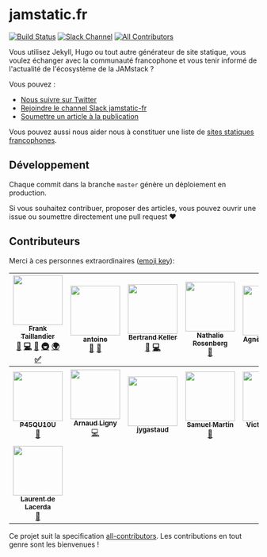 # jamstatic.fr

[![Build Status](https://travis-ci.org/jamstatic/jamstatic-fr.svg?branch=source)](https://travis-ci.org/jamstatic/jamstatic-fr)
[![Slack Channel](https://jamstatic.herokuapp.com/badge.svg)](https://jamstatic.herokuapp.com)
[![All Contributors](https://img.shields.io/badge/all_contributors-15-orange.svg?style=flat-square)](#contributors)


Vous utilisez Jekyll, Hugo ou tout autre générateur de site statique, vous
voulez échanger avec la communauté francophone et vous tenir informé de
l'actualité de l'écosystème de la JAMstack ?

Vous pouvez :

* [Nous suivre sur Twitter](https://twitter.com/jamstatic_fr)
* [Rejoindre le channel Slack jamstatic-fr](https://jamstatic.herokuapp.com/)
* [Soumettre un article à la  publication](https://github.com/jamstatic/jamstatic-fr/projects/1)

Vous pouvez aussi nous aider nous à constituer une liste de [sites statiques francophones](https://github.com/jamstatic/jamstatic-fr/wiki/Sources-des-sites-francophones).

## Développement

Chaque commit dans la branche `master` génère un déploiement en production.

Si vous souhaitez contribuer, proposer des articles, vous pouvez ouvrir une
issue ou soumettre directement une pull request :heart:

## Contributeurs

Merci à ces personnes extraordinaires ([emoji key](https://github.com/kentcdodds/all-contributors#emoji-key)):

<!-- ALL-CONTRIBUTORS-LIST:START - Do not remove or modify this section -->
<!-- prettier-ignore -->
| [<img src="https://avatars3.githubusercontent.com/u/103008?v=4" width="100px;"/><br /><sub><b>Frank Taillandier</b></sub>](https://frank.taillandier.me)<br />[📝](#blog-DirtyF "Blogposts") [💻](https://github.com/jamstatic/jamstatic-fr/commits?author=DirtyF "Code") [🎨](#design-DirtyF "Design") [🚇](#infra-DirtyF "Infrastructure (Hosting, Build-Tools, etc)") [🌍](#translation-DirtyF "Translation") [✅](#tutorial-DirtyF "Tutorials") | [<img src="https://avatars2.githubusercontent.com/u/6869488?v=4" width="100px;"/><br /><sub><b>antoine</b></sub>](https://www.quaternum.net)<br />[📝](#blog-antoinentl "Blogposts") [👀](#review-antoinentl "Reviewed Pull Requests") | [<img src="https://avatars2.githubusercontent.com/u/1500301?v=4" width="100px;"/><br /><sub><b>Bertrand Keller</b></sub>](http://bertrandkeller.info)<br />[📝](#blog-bertrandkeller "Blogposts") [💻](https://github.com/jamstatic/jamstatic-fr/commits?author=bertrandkeller "Code") | [<img src="https://avatars0.githubusercontent.com/u/2006947?v=4" width="100px;"/><br /><sub><b>Nathalie Rosenberg</b></sub>](https://github.com/Natouille)<br />[👀](#review-Natouille "Reviewed Pull Requests") | [<img src="https://avatars0.githubusercontent.com/u/1035145?v=4" width="100px;"/><br /><sub><b>Agnès Haasser</b></sub>](https://tut-tuuut.github.io)<br />[👀](#review-tut-tuuut "Reviewed Pull Requests") | [<img src="https://avatars0.githubusercontent.com/u/284742?v=4" width="100px;"/><br /><sub><b>Boris SCHAPIRA</b></sub>](https://borisschapira.com)<br />[👀](#review-borisschapira "Reviewed Pull Requests") | [<img src="https://avatars2.githubusercontent.com/u/78213?v=4" width="100px;"/><br /><sub><b>Nicolas Hoizey</b></sub>](https://nicolas-hoizey.com/)<br />[👀](#review-nhoizey "Reviewed Pull Requests") |
| :---: | :---: | :---: | :---: | :---: | :---: | :---: |
| [<img src="https://avatars2.githubusercontent.com/u/1941272?v=4" width="100px;"/><br /><sub><b>P45QU10U</b></sub>](https://github.com/P45QU10U)<br />[👀](#review-P45QU10U "Reviewed Pull Requests") | [<img src="https://avatars0.githubusercontent.com/u/80580?v=4" width="100px;"/><br /><sub><b>Arnaud Ligny</b></sub>](http://narno.org)<br />[💻](https://github.com/jamstatic/jamstatic-fr/commits?author=Narno "Code") | [<img src="https://avatars3.githubusercontent.com/u/1499325?v=4" width="100px;"/><br /><sub><b>jygastaud</b></sub>](http://gastaud.io)<br /> | [<img src="https://avatars3.githubusercontent.com/u/34697?v=4" width="100px;"/><br /><sub><b>Samuel Martin</b></sub>](http://blog.creaone.fr)<br />[👀](#review-martinsam "Reviewed Pull Requests") | [<img src="https://avatars0.githubusercontent.com/u/9438102?v=4" width="100px;"/><br /><sub><b>Victor Massé</b></sub>](http://inwardmovement.fr)<br />[👀](#review-inwardmovement "Reviewed Pull Requests") | [<img src="https://avatars1.githubusercontent.com/u/174418?v=4" width="100px;"/><br /><sub><b>Christophe Ducamp</b></sub>](https://christopheducamp.com/)<br />[👀](#review-ChristopheDucamp "Reviewed Pull Requests") | [<img src="https://avatars3.githubusercontent.com/u/2088264?v=4" width="100px;"/><br /><sub><b>Corinne Schillinger</b></sub>](https://github.com/inseo)<br />[👀](#review-inseo "Reviewed Pull Requests") |
| [<img src="https://avatars1.githubusercontent.com/u/6553086?v=4" width="100px;"/><br /><sub><b>Laurent de Lacerda</b></sub>](http://laurent.la)<br />[👀](#review-laurent-d "Reviewed Pull Requests") |
<!-- ALL-CONTRIBUTORS-LIST:END -->

Ce projet suit la specification [all-contributors](https://github.com/kentcdodds/all-contributors).
Les contributions en tout genre sont les bienvenues !
